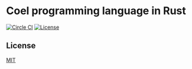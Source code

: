 # Coel programming language in Rust

[![Circle CI](https://img.shields.io/circleci/project/github/raviqqe/coel.svg?style=flat-square)](https://circleci.com/gh/raviqqe/coel)
[![License](https://img.shields.io/github/license/raviqqe/coel.svg?style=flat-square)](https://opensource.org/licenses/MIT)

## License

[MIT](LICENSE)
